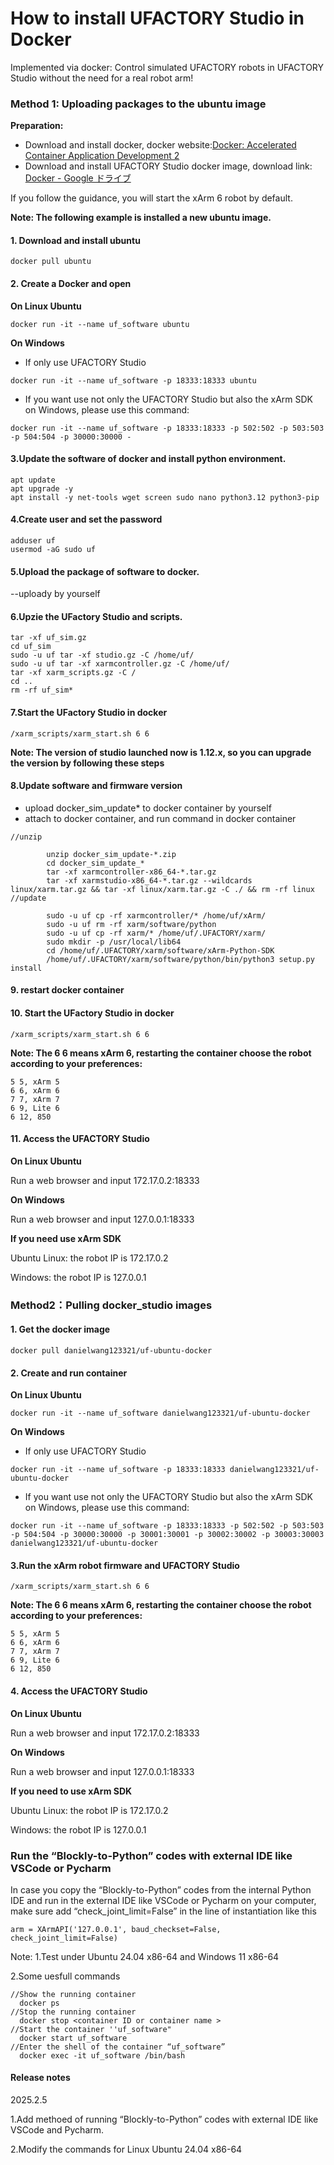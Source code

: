 
# How to install UFACTORY Studio in Docker
 Implemented via docker: Control simulated UFACTORY robots in UFACTORY Studio
  without the need for a real robot arm!

### Method 1: Uploading packages to the ubuntu image <a href="#method-1-uploading-packages-to-the-ubuntu-image" id="method-1-uploading-packages-to-the-ubuntu-image"></a>

**Preparation:**

* Download and install docker, docker website:[Docker: Accelerated Container Application Development 2](https://www.docker.com/)
* Download and install UFACTORY Studio docker image, download link:[ Docker - Google ドライブ](https://drive.google.com/drive/folders/1gae-RRkVPG7pH7n3KtrRHRkzKYW0GTbO)

If you follow the guidance, you will start the xArm 6 robot by default.

**Note: The following example is installed a new ubuntu image.**

#### 1. Download and install ubuntu <a href="#id-1.download-and-install-ubuntu" id="id-1.download-and-install-ubuntu"></a>

```
docker pull ubuntu
```

#### 2. Create a Docker and open <a href="#id-2.create-a-docker-and-open" id="id-2.create-a-docker-and-open"></a>

**On Linux Ubuntu**

```
docker run -it --name uf_software ubuntu
```

**On Windows**

* If only use UFACTORY Studio

```
docker run -it --name uf_software -p 18333:18333 ubuntu
```

* If you want use not only the UFACTORY Studio but also the xArm SDK on Windows, please use this command:

```
docker run -it --name uf_software -p 18333:18333 -p 502:502 -p 503:503 -p 504:504 -p 30000:30000 -
```

#### 3.Update the software of docker and install python environment. <a href="#id-3.update-the-software-of-docker-and-install-python-environment" id="id-3.update-the-software-of-docker-and-install-python-environment"></a>

```
apt update 
apt upgrade -y 
apt install -y net-tools wget screen sudo nano python3.12 python3-pip
```

#### 4.Create user and set the password <a href="#id-4.create-user-and-set-the-password" id="id-4.create-user-and-set-the-password"></a>

```
adduser uf 
usermod -aG sudo uf 
```

#### 5.Upload the package of software to docker. <a href="#id-5.upload-the-package-of-software-to-docker" id="id-5.upload-the-package-of-software-to-docker"></a>

\--uploady by yourself

#### 6.Upzie the UFactory Studio and scripts. <a href="#id-6.upzie-the-ufactory-studio-and-scripts" id="id-6.upzie-the-ufactory-studio-and-scripts"></a>

```
tar -xf uf_sim.gz 
cd uf_sim
sudo -u uf tar -xf studio.gz -C /home/uf/ 
sudo -u uf tar -xf xarmcontroller.gz -C /home/uf/ 
tar -xf xarm_scripts.gz -C / 
cd .. 
rm -rf uf_sim* 
```

#### 7.Start the UFactory Studio in docker <a href="#id-7.start-the-ufactory-studio-in-docker" id="id-7.start-the-ufactory-studio-in-docker"></a>

```
/xarm_scripts/xarm_start.sh 6 6
```

**Note: The version of studio launched now is 1.12.x, so you can upgrade the version by following these steps**

#### 8.Update software and firmware version <a href="#id-8.update-software-and-firmware-version" id="id-8.update-software-and-firmware-version"></a>

* upload docker\_sim\_update\* to docker container by yourself
* attach to docker container, and run command in docker container

```
//unzip

        unzip docker_sim_update-*.zip
        cd docker_sim_update_*
        tar -xf xarmcontroller-x86_64-*.tar.gz
        tar -xf xarmstudio-x86_64-*.tar.gz --wildcards linux/xarm.tar.gz && tar -xf linux/xarm.tar.gz -C ./ && rm -rf linux
//update

        sudo -u uf cp -rf xarmcontroller/* /home/uf/xArm/
        sudo -u uf rm -rf xarm/software/python
        sudo -u uf cp -rf xarm/* /home/uf/.UFACTORY/xarm/
        sudo mkdir -p /usr/local/lib64
        cd /home/uf/.UFACTORY/xarm/software/xArm-Python-SDK
        /home/uf/.UFACTORY/xarm/software/python/bin/python3 setup.py install
```

#### 9. restart docker container <a href="#id-9.restart-docker-container" id="id-9.restart-docker-container"></a>

#### 10. Start the UFactory Studio in docker <a href="#id-10.-start-the-ufactory-studio-in-docker" id="id-10.-start-the-ufactory-studio-in-docker"></a>

```
/xarm_scripts/xarm_start.sh 6 6
```

**Note: The 6 6 means xArm 6, restarting the container choose the robot according to your preferences:**

```
5 5, xArm 5
6 6, xArm 6
7 7, xArm 7
6 9, Lite 6
6 12, 850
```

#### 11. Access the UFACTORY Studio <a href="#id-11.access-the-ufactory-studio" id="id-11.access-the-ufactory-studio"></a>

**On Linux Ubuntu**

Run a web browser and input 172.17.0.2:18333

**On Windows**

Run a web browser and input 127.0.0.1:18333

**If you need use xArm SDK**

Ubuntu Linux: the robot IP is 172.17.0.2

Windows: the robot IP is 127.0.0.1

### Method2：Pulling docker\_studio images <a href="#method2-pulling-docker_studio-images" id="method2-pulling-docker_studio-images"></a>

#### 1. Get the docker image <a href="#id-1.get-the-docker-image" id="id-1.get-the-docker-image"></a>

```
docker pull danielwang123321/uf-ubuntu-docker
```

#### 2. Create and run container <a href="#id-2.create-and-run-container" id="id-2.create-and-run-container"></a>

**On Linux Ubuntu**

```
docker run -it --name uf_software danielwang123321/uf-ubuntu-docker
```

**On Windows**

* If only use UFACTORY Studio

```
docker run -it --name uf_software -p 18333:18333 danielwang123321/uf-ubuntu-docker
```

* If you want use not only the UFACTORY Studio but also the xArm SDK on Windows, please use this command:

```
docker run -it --name uf_software -p 18333:18333 -p 502:502 -p 503:503 -p 504:504 -p 30000:30000 -p 30001:30001 -p 30002:30002 -p 30003:30003  danielwang123321/uf-ubuntu-docker
```

#### 3.Run the xArm robot firmware and UFACTORY Studio <a href="#id-3.run-the-xarm-robot-firmware-and-ufactory-studio" id="id-3.run-the-xarm-robot-firmware-and-ufactory-studio"></a>

```
/xarm_scripts/xarm_start.sh 6 6
```

**Note: The 6 6 means xArm 6, restarting the container choose the robot according to your preferences:**

```
5 5, xArm 5
6 6, xArm 6
7 7, xArm 7
6 9, Lite 6
6 12, 850
```

#### 4. Access the UFACTORY Studio <a href="#id-4.access-the-ufactory-studio" id="id-4.access-the-ufactory-studio"></a>

**On Linux Ubuntu**

Run a web browser and input 172.17.0.2:18333

**On Windows**

Run a web browser and input 127.0.0.1:18333

**If you need to use xArm SDK**

Ubuntu Linux: the robot IP is 172.17.0.2

Windows: the robot IP is 127.0.0.1

### Run the “Blockly-to-Python” codes with external IDE like VSCode or Pycharm
In case you copy the “Blockly-to-Python” codes from the internal Python IDE and run in the external IDE like VSCode or Pycharm on your computer, make sure add “check_joint_limit=False” in the line of instantiation like this

```
arm = XArmAPI('127.0.0.1', baud_checkset=False, check_joint_limit=False)
```

Note:
1.Test under Ubuntu 24.04 x86-64 and Windows 11 x86-64

2.Some uesfull commands
```
//Show the running container
  docker ps
//Stop the running container
  docker stop <container ID or container name >
//Start the container ''uf_software"
  docker start uf_software
//Enter the shell of the container “uf_software”
  docker exec -it uf_software /bin/bash
```

#### Release notes
2025.2.5

1.Add methoed of running “Blockly-to-Python” codes with external IDE like VSCode and Pycharm.

2.Modify the commands for Linux Ubuntu 24.04 x86-64